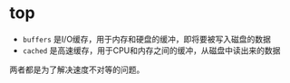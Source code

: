 # top

* `buffers` 是I/O缓存，用于内存和硬盘的缓冲，即将要被写入磁盘的数据
* `cached` 是高速缓存，用于CPU和内存之间的缓冲，从磁盘中读出来的数据 

两者都是为了解决速度不对等的问题。
